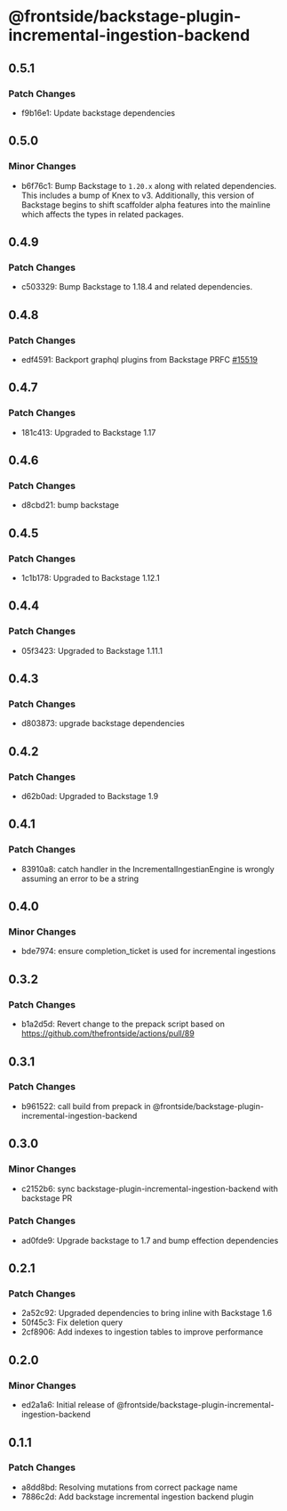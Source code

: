 # @frontside/backstage-plugin-incremental-ingestion-backend

## 0.5.1

### Patch Changes

- f9b16e1: Update backstage dependencies

## 0.5.0

### Minor Changes

- b6f76c1: Bump Backstage to `1.20.x` along with related dependencies. This includes a bump of Knex to v3. Additionally, this version of Backstage begins to shift scaffolder alpha features into the mainline which affects the types in related packages.

## 0.4.9

### Patch Changes

- c503329: Bump Backstage to 1.18.4 and related dependencies.

## 0.4.8

### Patch Changes

- edf4591: Backport graphql plugins from Backstage PRFC [#15519](https://github.com/backstage/backstage/pull/15519)

## 0.4.7

### Patch Changes

- 181c413: Upgraded to Backstage 1.17

## 0.4.6

### Patch Changes

- d8cbd21: bump backstage

## 0.4.5

### Patch Changes

- 1c1b178: Upgraded to Backstage 1.12.1

## 0.4.4

### Patch Changes

- 05f3423: Upgraded to Backstage 1.11.1

## 0.4.3

### Patch Changes

- d803873: upgrade backstage dependencies

## 0.4.2

### Patch Changes

- d62b0ad: Upgraded to Backstage 1.9

## 0.4.1

### Patch Changes

- 83910a8: catch handler in the IncrementalIngestianEngine is wrongly assuming an error to be a string

## 0.4.0

### Minor Changes

- bde7974: ensure completion_ticket is used for incremental ingestions

## 0.3.2

### Patch Changes

- b1a2d5d: Revert change to the prepack script based on https://github.com/thefrontside/actions/pull/89

## 0.3.1

### Patch Changes

- b961522: call build from prepack in @frontside/backstage-plugin-incremental-ingestion-backend

## 0.3.0

### Minor Changes

- c2152b6: sync backstage-plugin-incremental-ingestion-backend with backstage PR

### Patch Changes

- ad0fde9: Upgrade backstage to 1.7 and bump effection dependencies

## 0.2.1

### Patch Changes

- 2a52c92: Upgraded dependencies to bring inline with Backstage 1.6
- 50f45c3: Fix deletion query
- 2cf8906: Add indexes to ingestion tables to improve performance

## 0.2.0

### Minor Changes

- ed2a1a6: Initial release of @frontside/backstage-plugin-incremental-ingestion-backend

## 0.1.1

### Patch Changes

- a8dd8bd: Resolving mutations from correct package name
- 7886c2d: Add backstage incremental ingestion backend plugin
